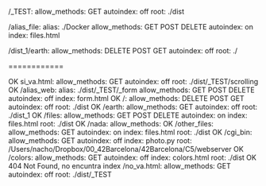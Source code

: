 
  /_TEST:
    allow_methods: GET
    autoindex: off
    root: ./dist

  /alias_file:
    alias: ./Docker
    allow_methods: GET POST DELETE
    autoindex: on
    index: files.html


  /dist_1/earth:
    allow_methods: DELETE POST GET
    autoindex: off
    root: ./



============

OK
  si_va.html:
    allow_methods: GET
    autoindex: off
    root: ./dist/_TEST/scrolling
OK
  /alias_web: 
    alias: ./dist/_TEST/_form
    allow_methods: GET POST DELETE
    autoindex: off
    index: form.html
OK
/:
    allow_methods: DELETE POST GET
    autoindex: off
    root: ./dist
OK
  /earth:
    allow_methods: GET
    autoindex: off
    root: ./dist_1
OK
  /files:
    allow_methods: GET POST DELETE
    autoindex: on
    index: files.html
    root: ./dist
OK
  /nada:
    allow_methods:
OK
  /other_files:
    allow_methods: GET
    autoindex: on
    index: files.html
    root: ./dist
OK
  /cgi_bin:
    allow_methods: GET
    autoindex: off
    index: photo.py
    root: /Users/nacho/Dropbox/00_42Barcelona/42Barcelona/C5/webserver
OK
  /colors:
    allow_methods: GET
    autoindex: off
    index: colors.html
    root: ./dist
OK 404 Not Found, no encuntra index
  /no_va.html:
    allow_methods: GET
    autoindex: off
    root: ./dist/_TEST
